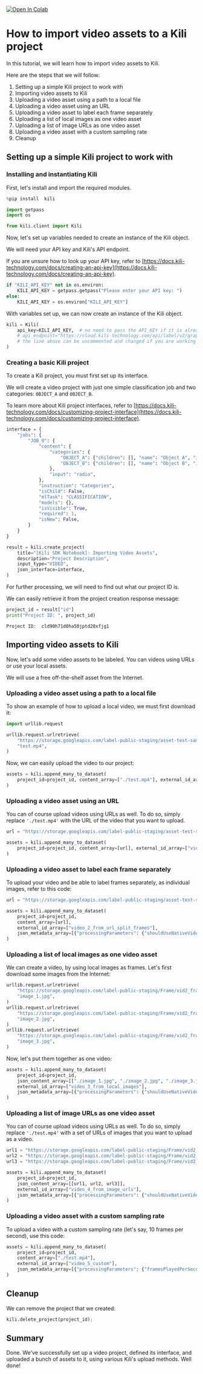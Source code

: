 <!-- FILE AUTO GENERATED BY docs/utils.py DO NOT EDIT DIRECTLY -->
<a href="https://colab.research.google.com/github/kili-technology/kili-python-sdk/blob/main/recipes/importing_video_assets.ipynb" target="_parent"><img src="https://colab.research.google.com/assets/colab-badge.svg" alt="Open In Colab"/></a>

# How to import video assets to a Kili project

In this tutorial, we will learn how to import video assets to Kili.

Here are the steps that we will follow:

1. Setting up a simple Kili project to work with
2. Importing video assets to Kili
  1. Uploading a video asset using a path to a local file
  2. Uploading a video asset using an URL
  3. Uploading a video asset to label each frame separately
  4. Uploading a list of local images as one video asset
  5. Uploading a list of image URLs as one video asset
  6. Uploading a video asset with a custom sampling rate
3. Cleanup

## Setting up a simple Kili project to work with

### Installing and instantiating Kili

First, let's install and import the required modules.


```python
%pip install  kili
```


```python
import getpass
import os

from kili.client import Kili
```

Now, let's set up variables needed to create an instance of the Kili object.

We will need your API key and Kili's API endpoint.

If you are unsure how to look up your API key, refer to [https://docs.kili-technology.com/docs/creating-an-api-key](https://docs.kili-technology.com/docs/creating-an-api-key).


```python
if "KILI_API_KEY" not in os.environ:
    KILI_API_KEY = getpass.getpass("Please enter your API key: ")
else:
    KILI_API_KEY = os.environ["KILI_API_KEY"]
```

With variables set up, we can now create an instance of the Kili object.


```python
kili = Kili(
    api_key=KILI_API_KEY,  # no need to pass the API_KEY if it is already in your environment variables
    # api_endpoint="https://cloud.kili-technology.com/api/label/v2/graphql",
    # the line above can be uncommented and changed if you are working with an on-premise version of Kili
)
```

### Creating a basic Kili project

To create a Kili project, you must first set up its interface.

We will create a video project with just one simple classification job and two categories: `OBJECT_A` and `OBJECT_B`.

To learn more about Kili project interfaces, refer to [https://docs.kili-technology.com/docs/customizing-project-interface](https://docs.kili-technology.com/docs/customizing-project-interface).


```python
interface = {
    "jobs": {
        "JOB_0": {
            "content": {
                "categories": {
                    "OBJECT_A": {"children": [], "name": "Object A", "id": "category3"},
                    "OBJECT_B": {"children": [], "name": "Object B", "id": "category4"},
                },
                "input": "radio",
            },
            "instruction": "Categories",
            "isChild": False,
            "mlTask": "CLASSIFICATION",
            "models": {},
            "isVisible": True,
            "required": 1,
            "isNew": False,
        }
    }
}

result = kili.create_project(
    title="[Kili SDK Notebook]: Importing Video Assets",
    description="Project Description",
    input_type="VIDEO",
    json_interface=interface,
)
```

For further processing, we will need to find out what our project ID is.

We can easily retrieve it from the project creation response message:


```python
project_id = result["id"]
print("Project ID: ", project_id)
```

    Project ID:  cld90h71d0ha50jptd28xfjg1


## Importing video assets to Kili

Now, let's add some video assets to be labeled.
You can videos using URLs or use your local assets.

We will use a free off-the-shelf asset from the Internet.

### Uploading a video asset using a path to a local file

To show an example of how to upload a local video, we must first download it:


```python
import urllib.request

urllib.request.urlretrieve(
    "https://storage.googleapis.com/label-public-staging/asset-test-sample/video/short_video.mp4",
    "test.mp4",
)
```

Now, we can easily upload the video to our project:


```python
assets = kili.append_many_to_dataset(
    project_id=project_id, content_array=["./test.mp4"], external_id_array=["video_1_from_local"]
)
```

### Uploading a video asset using an URL

You can of course upload videos using URLs as well. To do so, simply replace `'./test.mp4'` with the URL of the video that you want to upload.


```python
url = "https://storage.googleapis.com/label-public-staging/asset-test-sample/video/short_video.mp4"

assets = kili.append_many_to_dataset(
    project_id=project_id, content_array=[url], external_id_array=["video_2_from_url"]
)
```

### Uploading a video asset to label each frame separately

To upload your video and be able to label frames separately, as individual images, refer to this code:


```python
url = "https://storage.googleapis.com/label-public-staging/asset-test-sample/video/short_video.mp4"

assets = kili.append_many_to_dataset(
    project_id=project_id,
    content_array=[url],
    external_id_array=["video_2_from_url_split_frames"],
    json_metadata_array=[{"processingParameters": {"shouldUseNativeVideo": False}}],
)
```

### Uploading a list of local images as one video asset

We can create a video, by using local images as frames. Let's first download some images from the Internet:


```python
urllib.request.urlretrieve(
    "https://storage.googleapis.com/label-public-staging/Frame/vid2_frame/video2-img000001.jpg",
    "image_1.jpg",
)
urllib.request.urlretrieve(
    "https://storage.googleapis.com/label-public-staging/Frame/vid2_frame/video2-img000002.jpg",
    "image_2.jpg",
)
urllib.request.urlretrieve(
    "https://storage.googleapis.com/label-public-staging/Frame/vid2_frame/video2-img000003.jpg",
    "image_3.jpg",
)
```

Now, let's put them together as one video:


```python
assets = kili.append_many_to_dataset(
    project_id=project_id,
    json_content_array=[["./image_1.jpg", "./image_2.jpg", "./image_3.jpg"]],
    external_id_array=["video_3_from_local_images"],
    json_metadata_array=[{"processingParameters": {"shouldUseNativeVideo": False}}],
)
```

### Uploading a list of image URLs as one video asset

You can of course upload videos using URLs as well. To do so, simply replace `'./test.mp4'` with a set of URLs of images that you want to upload as a video.


```python
url1 = "https://storage.googleapis.com/label-public-staging/Frame/vid2_frame/video2-img000001.jpg"
url2 = "https://storage.googleapis.com/label-public-staging/Frame/vid2_frame/video2-img000002.jpg"
url3 = "https://storage.googleapis.com/label-public-staging/Frame/vid2_frame/video2-img000003.jpg"

assets = kili.append_many_to_dataset(
    project_id=project_id,
    json_content_array=[[url1, url2, url3]],
    external_id_array=["video_4_from_image_urls"],
    json_metadata_array=[{"processingParameters": {"shouldUseNativeVideo": False}}],
)
```

### Uploading a video asset with a custom sampling rate

To upload a video with a custom sampling rate (let's say, 10 frames per second), use this code:


```python
assets = kili.append_many_to_dataset(
    project_id=project_id,
    content_array=["./test.mp4"],
    external_id_array=["video_5_custom"],
    json_metadata_array=[{"processingParameters": {"framesPlayedPerSecond": 10}}],
)
```

## Cleanup

We can remove the project that we created:


```python
kili.delete_project(project_id);
```

## Summary

Done. We've successfully set up a video project, defined its interface, and uploaded a bunch of assets to it, using various Kili's upload methods. Well done!

